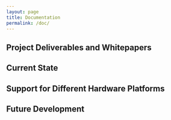 ```yaml
---
layout: page
title: Documentation
permalink: /doc/
---
```


## Project Deliverables and Whitepapers

## Current State

## Support for Different Hardware Platforms


## Future Development


